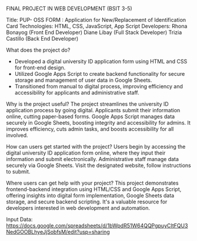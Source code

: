 FINAL PROJECT IN WEB DEVELOPMENT (BSIT 3-5)

Title: PUP- OSS FORM : Application for New/Replacement of Identification Card
Technologies: HTML, CSS, JavaScript, App Script
Developers: Rhona Bonayog (Front End Developer)
	         Diane Libay (Full Stack Developer)
	         Trizia Castillo (Back End Developer)

What does the project do? 
  - Developed a digital university ID application form using HTML and CSS for front-end design.
  - Utilized Google Apps Script to create backend functionality for secure storage and management of user data in Google Sheets.
  - Transitioned from manual to digital process, improving efficiency and accessibility for applicants and administrative staff.


Why is the project useful? 
  The project streamlines the university ID application process by going digital. Applicants submit their information online, cutting paper-based forms. Google Apps Script manages data securely in Google Sheets, boosting integrity and accessibility for admins. It improves efficiency, cuts admin tasks, and boosts accessibility for all involved.

How can users get started with the project? 
	Users begin by accessing the digital university ID application form online, where they input their information and submit electronically. Administrative staff manage data securely via Google Sheets. Visit the designated website, follow instructions to submit.

Where users can get help with your project? 
	This project demonstrates frontend-backend integration using HTML/CSS and Google Apps Script, offering insights into digital form implementation, Google Sheets data storage, and secure backend scripting. It's a valuable resource for developers interested in web development and automation.

Input Data: https://docs.google.com/spreadsheets/d/1bWpdR51W64QQPgpuyCItFQU3NedGOOBLhyeJjSobfsM/edit?usp=sharing








